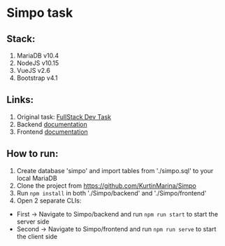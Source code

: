 # Simpo task

## Stack:
1. MariaDB   v10.4
2. NodeJS    v10.15  
3. VueJS     v2.6
4. Bootstrap v4.1

## Links:
1. Original task: [FullStack Dev Task](./FullStackDeveloperAssignment.pdf)
2. Backend [documentation](./backend/BACKEND.md)
3. Frontend [documentation](./frontend/FRONTEND.md)

## How to run:
1. Create database 'simpo' and import tables from './simpo.sql' to your local MariaDB
2. Clone the project from https://github.com/KurtinMarina/Simpo
3. Run `npm install` in both './Simpo/backend' and './Simpo/frontend'
4. Open 2 separate CLIs:
- First  → Navigate to Simpo/backend and run `npm run start` to start the server side
- Second → Navigate to Simpo/frontend and run `npm run serve` to start the client side 